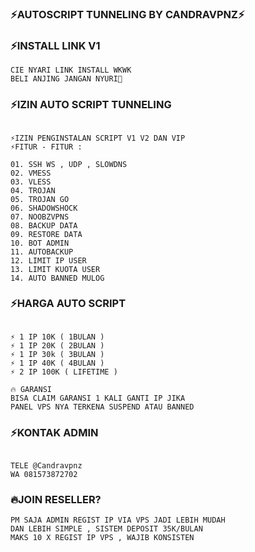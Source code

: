 ### ⚡AUTOSCRIPT TUNNELING BY CANDRAVPNZ⚡

### ⚡INSTALL LINK V1
```
CIE NYARI LINK INSTALL WKWK
BELI ANJING JANGAN NYURI🗿
```
### ⚡IZIN AUTO SCRIPT TUNNELING

```

⚡IZIN PENGINSTALAN SCRIPT V1 V2 DAN VIP
⚡FITUR - FITUR :

01. SSH WS , UDP , SLOWDNS
02. VMESS
03. VLESS
04. TROJAN
05. TROJAN GO
06. SHADOWSHOCK
07. NOOBZVPNS
08. BACKUP DATA
09. RESTORE DATA
10. BOT ADMIN
11. AUTOBACKUP
12. LIMIT IP USER
13. LIMIT KUOTA USER
14. AUTO BANNED MULOG

```

### ⚡HARGA AUTO SCRIPT
```

⚡ 1 IP 10K ( 1BULAN )
⚡ 1 IP 20K ( 2BULAN )
⚡ 1 IP 30k ( 3BULAN )
⚡ 1 IP 40K ( 4BULAN )
⚡ 2 IP 100K ( LIFETIME )

🔥 GARANSI
BISA CLAIM GARANSI 1 KALI GANTI IP JIKA
PANEL VPS NYA TERKENA SUSPEND ATAU BANNED

```
### ⚡KONTAK ADMIN
```

TELE @Candravpnz
WA 081573872702

```
### 🔥JOIN RESELLER?
```
PM SAJA ADMIN REGIST IP VIA VPS JADI LEBIH MUDAH
DAN LEBIH SIMPLE , SISTEM DEPOSIT 35K/BULAN
MAKS 10 X REGIST IP VPS , WAJIB KONSISTEN
